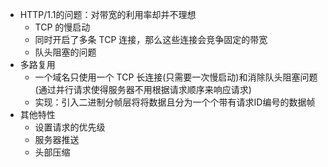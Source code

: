 - HTTP/1.1的问题：对带宽的利用率却并不理想
	- TCP 的慢启动
	- 同时开启了多条 TCP 连接，那么这些连接会竞争固定的带宽
	- 队头阻塞的问题
- 多路复用
	- 一个域名只使用一个 TCP 长连接(只需要一次慢启动)和消除队头阻塞问题(通过并行请求使得服务器不用根据请求顺序来响应请求)
	- 实现：引入二进制分帧层将将数据且分为一个个带有请求ID编号的数据帧
- 其他特性
	- 设置请求的优先级
	- 服务器推送
	- 头部压缩